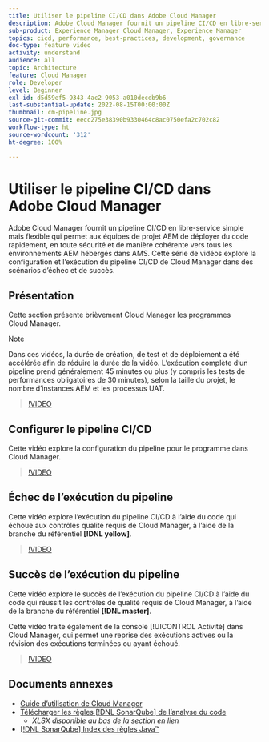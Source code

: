 ```yaml
---
title: Utiliser le pipeline CI/CD dans Adobe Cloud Manager
description: Adobe Cloud Manager fournit un pipeline CI/CD en libre-service simple mais flexible qui permet aux équipes de projet AEM de déployer du code rapidement, en toute sécurité et de manière cohérente vers tous les environnements AEM hébergés dans AMS. Cette série de vidéos explore la configuration et l’exécution du pipeline CI/CD de Cloud Manager dans des scénarios d’échec et de succès.
sub-product: Experience Manager Cloud Manager, Experience Manager
topics: cicd, performance, best-practices, development, governance
doc-type: feature video
activity: understand
audience: all
topic: Architecture
feature: Cloud Manager
role: Developer
level: Beginner
exl-id: d5d59ef5-9343-4ac2-9053-a010decdb9b6
last-substantial-update: 2022-08-15T00:00:00Z
thumbnail: cm-pipeline.jpg
source-git-commit: eecc275e38390b9330464c8ac0750efa2c702c82
workflow-type: ht
source-wordcount: '312'
ht-degree: 100%

---
```


# Utiliser le pipeline CI/CD dans Adobe Cloud Manager

Adobe Cloud Manager fournit un pipeline CI/CD en libre-service simple mais flexible qui permet aux équipes de projet AEM de déployer du code rapidement, en toute sécurité et de manière cohérente vers tous les environnements AEM hébergés dans AMS. Cette série de vidéos explore la configuration et l’exécution du pipeline CI/CD de Cloud Manager dans des scénarios d’échec et de succès.

## Présentation

Cette section présente brièvement Cloud Manager les programmes Cloud Manager.

>[!NOTE]
>
>Dans ces vidéos, la durée de création, de test et de déploiement a été accélérée afin de réduire la durée de la vidéo. L’exécution complète d’un pipeline prend généralement 45 minutes ou plus (y compris les tests de performances obligatoires de 30 minutes), selon la taille du projet, le nombre d’instances AEM et les processus UAT.

>[!VIDEO](https://video.tv.adobe.com/v/23082?quality=12&learn=on)

## Configurer le pipeline CI/CD

Cette vidéo explore la configuration du pipeline pour le programme dans Cloud Manager.

>[!VIDEO](https://video.tv.adobe.com/v/23083?quality=12&learn=on)

## Échec de l’exécution du pipeline

Cette vidéo explore l’exécution du pipeline CI/CD à l’aide du code qui échoue aux contrôles qualité requis de Cloud Manager, à l’aide de la branche du référentiel **[!DNL yellow]**.

>[!VIDEO](https://video.tv.adobe.com/v/23084?quality=12&learn=on)

## Succès de l’exécution du pipeline

Cette vidéo explore le succès de l’exécution du pipeline CI/CD à l’aide du code qui réussit les contrôles de qualité requis de Cloud Manager, à l’aide de la branche du référentiel **[!DNL master]**.

Cette vidéo traite également de la console [!UICONTROL Activité] dans Cloud Manager, qui permet une reprise des exécutions actives ou la révision des exécutions terminées ou ayant échoué.

>[!VIDEO](https://video.tv.adobe.com/v/23085?quality=12&learn=on)

## Documents annexes

* [Guide d’utilisation de Cloud Manager](https://experienceleague.adobe.com/docs/experience-manager-cloud-manager/content/introduction.html?lang=fr)
* [Télécharger les règles  [!DNL SonarQube]  de l’analyse du code](https://experienceleague.adobe.com/docs/experience-manager-cloud-manager/content/using/code-quality-testing.html?lang=fr)
   * *XLSX disponible au bas de la section en lien*
* [[!DNL SonarQube] Index des règles Java™](https://rules.sonarsource.com/java/)
